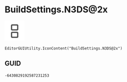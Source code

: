 # BuildSettings.N3DS@2x
![](/img/BuildSettings.N3DS@2x.png)

``` CSharp
EditorGUIUtility.IconContent("BuildSettings.N3DS@2x")
```
## GUID
```
-6430829192587231253
```
